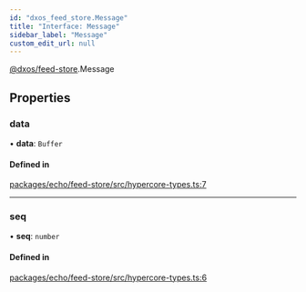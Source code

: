```yaml
---
id: "dxos_feed_store.Message"
title: "Interface: Message"
sidebar_label: "Message"
custom_edit_url: null
---
```


[@dxos/feed-store](../modules/dxos_feed_store.md).Message

## Properties

### data

• **data**: `Buffer`

#### Defined in

[packages/echo/feed-store/src/hypercore-types.ts:7](https://github.com/dxos/protocols/blob/6f4c34af3/packages/echo/feed-store/src/hypercore-types.ts#L7)

___

### seq

• **seq**: `number`

#### Defined in

[packages/echo/feed-store/src/hypercore-types.ts:6](https://github.com/dxos/protocols/blob/6f4c34af3/packages/echo/feed-store/src/hypercore-types.ts#L6)
